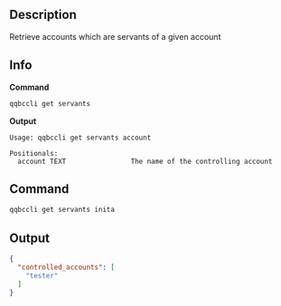 ## Description
Retrieve accounts which are servants of a given account 

## Info

**Command**

```sh
qqbccli get servants
```
**Output**

```console
Usage: qqbccli get servants account

Positionals:
  account TEXT                The name of the controlling account
```

## Command

```sh
qqbccli get servants inita
```

## Output

```json
{
  "controlled_accounts": [
    "tester"
  ]
}
```
